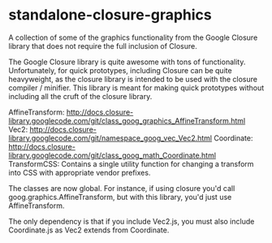standalone-closure-graphics
===========================

A collection of some of the graphics functionality from the Google Closure library that does not require the full inclusion of Closure.

The Google Closure library is quite awesome with tons of functionality.  Unfortunately, for quick prototypes, including Closure can be quite heavyweight, as the closure library is intended to be used with the closure compiler / minifier.  This library is meant for making quick prototypes without including all the cruft of the closure library.

AffineTransform: http://docs.closure-library.googlecode.com/git/class_goog_graphics_AffineTransform.html
Vec2: http://docs.closure-library.googlecode.com/git/namespace_goog_vec_Vec2.html
Coordinate: http://docs.closure-library.googlecode.com/git/class_goog_math_Coordinate.html
TransformCSS: Contains a single utility function for changing a transform into CSS with appropriate vendor prefixes.

The classes are now global.  For instance, if using closure you'd call goog.graphics.AffineTransform, but with this library, you'd just use AffineTransform.

The only dependency is that if you include Vec2.js, you must also include Coordinate.js as Vec2 extends from Coordinate.



